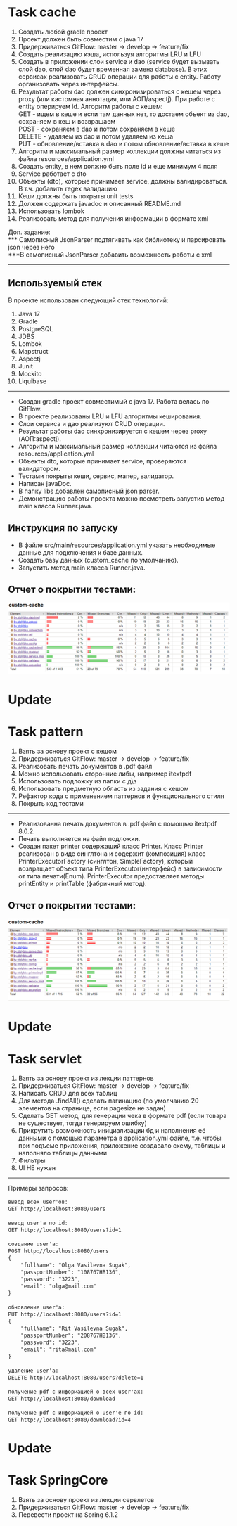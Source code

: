 # Task cache
1. Создать любой gradle проект
2. Проект должен быть совместим с java 17
3. Придерживаться GitFlow: master -> develop -> feature/fix
4. Создать реализацию кэша, используя алгоритмы LRU и LFU
5. Создать в приложении слои service и dao (service будет вызывать слой dao, слой dao будет временная замена database). В этих сервисах реализовать CRUD операции для работы с entity. Работу организовать через интерфейсы.
6. Результат работы dao должен синхронизироваться с кешем через proxy (или кастомная аннотация, или АОП/aspectj). При работе с entity оперируем id. Алгоритм работы с кешем:  
GET - ищем в кеше и если там данных нет, то достаем объект из dao, сохраняем в кеш и возвращаем  
POST - сохраняем в dao и потом сохраняем в кеше  
DELETE - удаляем из dao и потом удаляем из кеша  
PUT - обновление/вставка в dao и потом обновление/вставка в кеше
7. Алгоритм и максимальный размер коллекции должны читаться из файла resources/application.yml
8. Создать entity, в нем должно быть поле id и еще минимум 4 поля
9. Service работает с dto
10. Объекты (dto), которые принимает service, должны валидироваться. В т.ч. добавить regex валидацию
11. Кеши должны быть покрыты unit tests
12. Должен содержать javadoc и описанный README.md
13. Использовать lombok
14. Реализовать метод для получения информации в формате xml

Доп. задание:  
*** Самописный JsonParser подтягивать как библиотеку и парсировать json через него  
***В самописный JsonParser добавить возможность работы с xml 
___
Используемый стек
---
В проекте использован следующий стек технологий:
1. Java 17
2. Gradle
3. PostgreSQL
4. JDBS
5. Lombok
6. Mapstruct
7. Aspectj
8. Junit
9. Mockito
10. Liquibase
___

* Создан gradle проект совместимый с java 17. Работа велась по GitFlow.
* В проекте реализованы LRU и LFU алгоритмы кеширования.
* Слои сервиса и дао реализуют CRUD операции.
* Результат работы dao синхронизируется с кешем через proxy (АОП:aspectj).
* Алгоритм и максимальный размер коллекции читаются из файла resources/application.yml
* Объекты dto, которые принимает service, проверяются валидатором.
* Тестами покрыты кеши, сервис, мапер, валидатор.
* Написан javaDoc.
* В папку libs добавлен самописный json parser.
* Демонстрацию работы проекта можно посмотреть запустив метод main класса Runner.java.

## Инструкция по запуску

* В файле src/main/resources/application.yml указать необходимые данные для подключения к базе данных.
* Создать базу данных (custom_cache по умолчанию).
* Запустить метод main класса Runner.java. 

## Отчет о покрытии тестами:
![reports](img/test1.png)

# Update
# Task pattern

1. Взять за основу проект с кешом
2. Придерживаться GitFlow: master -> develop -> feature/fix
3. Реализовать печать документов в .pdf файл
4. Можно использовать сторонние либы, например itextpdf
5. Использовать подложку из папки с д\з
6. Использовать предметную область из задания с кешом
7. Рефактор кода с применением паттернов и функционального стиля
8. Покрыть код тестами
---
* Реализованна печать документов в .pdf файл с помощью itextpdf 8.0.2.
* Печать выполняется на файл подложки.
* Создан пакет printer содержащий класс Printer. Класс Printer реализован в виде синглтона и содержит (композиция) класс PrinterExecutorFactory (синглтон, SimpleFactory), который возвращает объект типа PrinterExecutor(интерфейс) в зависимости от типа печати(Enum). PrinterExecutor предоставляет методы printEntity и printTable (фабричный метод).
## Отчет о покрытии тестами:
![reports](img/test2.png)

# Update
# Task servlet

1. Взять за основу проект из лекции паттернов
2. Придерживаться GitFlow: master -> develop -> feature/fix
3. Написать CRUD для всех таблиц
4. Для метода .findAll() сделать пагинацию (по умолчанию 20 элементов на странице, если pagesize не задан)
5. Сделать GET метод, для генерации чека в формате pdf (если товара не существует, тогда генерируем ошибку)
6. Прикрутить возможность инициализации бд и наполнения её данными с помощью параметра в application.yml файле, т.е. чтобы при подъеме приложения,  приложение создавало схему, таблицы и наполняло таблицы данными
7. Фильтры
8. UI НЕ нужен
---
Примеры запросов:
~~~
вывод всех user'ов:
GET http://localhost:8080/users

вывод user'а по id:
GET http://localhost:8080/users?id=1

создание user'а:
POST http://localhost:8080/users
{
    "fullName": "Olga Vasilevna Sugak",
    "passportNumber": "108767HB136",
    "password": "3223",
    "email": "olga@mail.com"
}

обновление user'а:
PUT http://localhost:8080/users?id=1
{
    "fullName": "Rit Vasilevna Sugak",
    "passportNumber": "208767HB136",
    "password": "3223",
    "email": "rita@mail.com"
}

удаление user'а:
DELETE http://localhost:8080/users?delete=1

получение pdf с информацией о всех user'ах:
GET http://localhost:8080/download

получение pdf с информацией о user'е по id:
GET http://localhost:8080/download?id=4
~~~

# Update
# Task SpringCore

1. Взять за основу проект из лекции сервлетов
2. Придерживаться GitFlow: master -> develop -> feature/fix
3. Перевести проект на Spring 6.1.2

